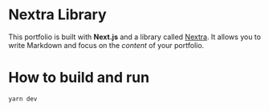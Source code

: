# Nextra Library

This portfolio is built with **Next.js** and a library called [Nextra](https://nextra.vercel.app/). It allows you to write Markdown and focus on the _content_ of your portfolio.

# How to build and run 

```bash
yarn dev
```

